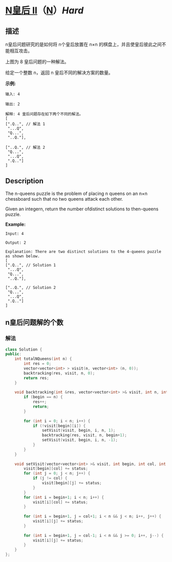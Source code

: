 # [N皇后 II](https://leetcode-cn.com/problems/n-queens-ii)（[N](https://leetcode.com/problems/n-queens-ii)）*Hard*
## 描述
n皇后问题研究的是如何将 n个皇后放置在 n&times;n 的棋盘上，并且使皇后彼此之间不能相互攻击。



上图为 8 皇后问题的一种解法。

给定一个整数 n，返回 n 皇后不同的解决方案的数量。

**示例:**
```
输入: 4

输出: 2

解释: 4 皇后问题存在如下两个不同的解法。
[
[".Q..", // 解法 1
 "...Q",
 "Q...",
 "..Q."],

["..Q.", // 解法 2
 "Q...",
 "...Q",
 ".Q.."]
]
```

## Description
The n-queens puzzle is the problem of placing n queens on an n&times;n chessboard such that no two queens attack each other.



Given an integern, return the number ofdistinct solutions to then-queens puzzle.

**Example:**
```
Input: 4

Output: 2

Explanation: There are two distinct solutions to the 4-queens puzzle as shown below.
[
[".Q..", // Solution 1
 "...Q",
 "Q...",
 "..Q."],

["..Q.", // Solution 2
 "Q...",
 "...Q",
 ".Q.."]
]
```


## n皇后问题解的个数
### 解法
```c++
class Solution {
public:
    int totalNQueens(int n) {
        int res = 0;
        vector<vector<int> > visit(n, vector<int> (n, 0));
        backtracking(res, visit, n, 0);
        return res;
    }
    
    void backtracking(int &res, vector<vector<int> >& visit, int n, int begin) {
        if (begin == n) {
            res++;
            return;
        }
        
        for (int i = 0; i < n; i++) {
            if (!visit[begin][i]) {
                setVisit(visit, begin, i, n, 1);
                backtracking(res, visit, n, begin+1);
                setVisit(visit, begin, i, n, -1);
            }
        }
    }
    
    void setVisit(vector<vector<int> >& visit, int begin, int col, int n, int status) {
        visit[begin][col] += status;
        for (int j = 0; j < n; j++) {
            if (j != col) {
                visit[begin][j] += status;
            }
        }
        for (int i = begin+1; i < n; i++) {
            visit[i][col] += status;
        }
        
        for (int i = begin+1, j = col+1; i < n && j < n; i++, j++) {
            visit[i][j] += status;
        }
        
        for (int i = begin+1, j = col-1; i < n && j >= 0; i++, j--) {
            visit[i][j] += status;
        }
    }
};
```